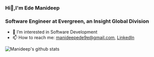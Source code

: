 ###                                             Hi👋,I'm Ede Manideep
###                                 Software Engineer at Evergreen, an Insight Global Division


- 🔭 I’m interested in Software Development
- 📫 How to reach me: [manideepede9e@gmail.com](mailto:manideepede9@gmail.com), [LinkedIn](https://www.linkedin.com/in/manideepdev/)


 ![Manideep's github stats](https://github-readme-stats.vercel.app/api?username=EdeManideep)

 
